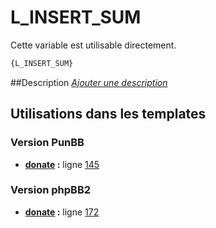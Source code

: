 # L_INSERT_SUM


Cette variable est utilisable directement.

```html
{L_INSERT_SUM}
```

##Description
[*Ajouter une description*](https://fa-tvars.appspot.com/var/L_INSERT_SUM)

## Utilisations dans les templates

### Version PunBB
* __[donate](../tpl/var/punbb/donate.md#readme) :__ ligne [145](../tpl/src/punbb/donate.tpl#L145)

### Version phpBB2
* __[donate](../tpl/var/subsilver/donate.md#readme) :__ ligne [172](../tpl/src/subsilver/donate.tpl#L172)